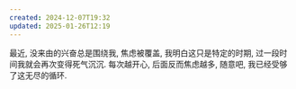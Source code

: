 ```yaml
---
created: 2024-12-07T19:32
updated: 2025-01-26T12:19
---
```

最近, 没来由的兴奋总是围绕我, 焦虑被覆盖, 我明白这只是特定的时期, 过一段时间我就会再次变得死气沉沉. 每次越开心, 后面反而焦虑越多, 随意吧, 我已经受够了这无尽的循环.